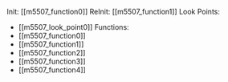 Init: [[m5507_function0]]
ReInit: [[m5507_function1]]
Look Points:
- [[m5507_look_point0]]
Functions:
- [[m5507_function0]]
- [[m5507_function1]]
- [[m5507_function2]]
- [[m5507_function3]]
- [[m5507_function4]]
